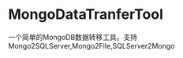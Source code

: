MongoDataTranferTool
====================

一个简单的MongoDB数据转移工具。支持Mongo2SQLServer,Mongo2File,SQLServer2Mongo
